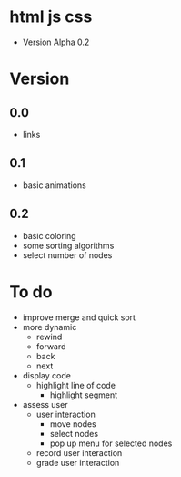 # html js css

- Version Alpha 0.2

# Version

## 0.0

- links

## 0.1

- basic animations

## 0.2

- basic coloring
- some sorting algorithms
- select number of nodes

# To do
- improve merge and quick sort
- more dynamic
	- rewind
	- forward
	- back
	- next
- display code
	- highlight line of code
		- highlight segment
- assess user
	- user interaction
		- move nodes 
		- select nodes
		- pop up menu for selected nodes
	- record user interaction
	- grade user interaction
	
